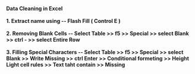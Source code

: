 <b> Data Cleaning in Excel
<br>
<br>1. Extract name using -- Flash Fill ( Control E )
<br>
<br>2. Removing Blank Cells -- Select Table >> f5 >> Special >> select Blank >> ctrl - >> select Entire Row
<br>
<br>3. Filling Special Characters -- Select Table >> f5 >> Special >> select Blank >> Write Missing >> ctrl Enter >> Conditional formeting 
       >> Height Light  cell rules >> Text taht contain >> Missing 
<br>
<br>
<br>

